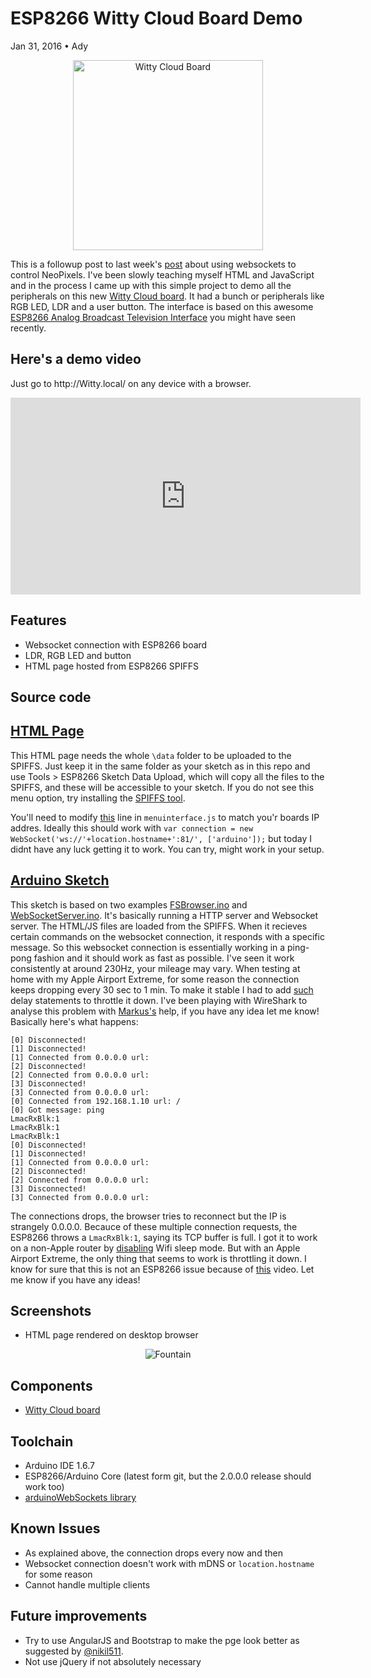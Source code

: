 ESP8266 Witty Cloud Board Demo
===========================================
<p class="post-meta">Jan 31, 2016 • Ady</p>
  </header>

  <article class="post-content">
    <p align="center">
<img src="https://web.archive.org/web/20160513182030im_/https://cloud.githubusercontent.com/assets/744810/12700003/5ac3cf0a-c786-11e5-93c3-5b146e50b894.jpg" alt="Witty Cloud Board" style="width:304px;">
</p>

<p>This is a followup post to last week's <a href="/web/20160513182030/http://adityatannu.com/blog/post/2016/01/24/ESP8266-Websockets-demo-using-NeoPixels.html">post</a> about using websockets to control NeoPixels. I've been slowly teaching myself HTML and JavaScript and in the process I came up with this simple project to demo all the peripherals on this new <a href="https://web.archive.org/web/20160513182030/http://www.aliexpress.com/item/ESP8266-serial-WIFI-Witty-cloud-Development-Board-ESP-12F-module/32516750994.html">Witty Cloud board</a>. It had a bunch or peripherals like RGB LED, LDR and a user button. The interface is based on this awesome <a href="https://web.archive.org/web/20160513182030/https://github.com/cnlohr/channel3">ESP8266 Analog Broadcast Television Interface</a> you might have seen recently. </p>

<h1>Here's a demo video</h1>

<p>Just go to http://Witty.local/ on any device with a browser.</p>

<p align="center">
<iframe src="https://web.archive.org/web/20160513182030if_/https://www.youtube.com/embed/rkWhuOZr1VU" allowfullscreen="" height="315" frameborder="0" width="560"></iframe>
</p>

<h1>Features</h1>

<ul>
<li>Websocket connection with ESP8266 board</li>
<li>LDR, RGB LED and button</li>
<li>HTML page hosted from ESP8266 SPIFFS</li>
</ul>

<h1>Source code</h1>

<h2><a href="https://web.archive.org/web/20160513182030/https://github.com/AdySan/WittyCloudTest/tree/master/WittyCloudTest/data">HTML Page</a></h2>

<p>This HTML page needs the whole <code>\data</code> folder to be uploaded to the SPIFFS. Just keep it in the same folder as your sketch as in this repo and use Tools &gt; ESP8266 Sketch Data Upload, which will copy all the files to the SPIFFS, and these will be accessible to your sketch. If you do not see this menu option, try installing the <a href="https://web.archive.org/web/20160513182030/https://github.com/esp8266/Arduino/blob/master/doc/filesystem.md#uploading-files-to-file-system">SPIFFS tool</a>. </p>

<p>You'll need to modify <a href="https://web.archive.org/web/20160513182030/https://github.com/AdySan/WittyCloudTest/blob/master/WittyCloudTest/data/menuinterface.js#L7">this</a> line in <code>menuinterface.js</code> to match you'r boards IP addres. Ideally this should work with <code>var connection = new WebSocket('ws://'+location.hostname+':81/', ['arduino']);</code> but today I didnt have any luck getting it to work. You can try, might work in your setup.</p>

<h2><a href="https://web.archive.org/web/20160513182030/https://github.com/AdySan/WittyCloudTest/blob/master/WittyCloudTest/WittyCloudTest.ino">Arduino Sketch</a></h2>

<p>This sketch is based on two examples <a href="https://web.archive.org/web/20160513182030/https://github.com/esp8266/Arduino/blob/master/libraries/ESP8266WebServer/examples/FSBrowser/FSBrowser.ino">FSBrowser.ino</a> and <a href="https://web.archive.org/web/20160513182030/https://github.com/Links2004/arduinoWebSockets/blob/master/examples/WebSocketServer/WebSocketServer.ino">WebSocketServer.ino</a>. It's basically running a HTTP server and Websocket server. The HTML/JS files are loaded from the SPIFFS. When it recieves certain commands on the websocket connection, it responds with a specific message. So this websocket connection is essentially working in a ping-pong fashion and it should work as fast as possible. I've seen it work consistently at around 230Hz, your mileage may vary. When testing at home with my Apple Airport Extreme, for some reason the connection keeps dropping every 30 sec to 1 min. To make it stable I had to add <a href="https://web.archive.org/web/20160513182030/https://github.com/AdySan/WittyCloudTest/blob/master/WittyCloudTest/WittyCloudTest.ino#L65">such</a> delay statements to throttle it down. I've been playing with WireShark to analyse this problem with <a href="https://web.archive.org/web/20160513182030/https://github.com/Links2004">Markus's</a> help, if you have any idea let me know! Basically here's what happens:</p>
<div class="highlight"><pre><code class="language-" data-lang="">[0] Disconnected!
[1] Disconnected!
[1] Connected from 0.0.0.0 url: 
[2] Disconnected!
[2] Connected from 0.0.0.0 url: 
[3] Disconnected!
[3] Connected from 0.0.0.0 url: 
[0] Connected from 192.168.1.10 url: /
[0] Got message: ping
LmacRxBlk:1
LmacRxBlk:1
LmacRxBlk:1
[0] Disconnected!
[1] Disconnected!
[1] Connected from 0.0.0.0 url: 
[2] Disconnected!
[2] Connected from 0.0.0.0 url: 
[3] Disconnected!
[3] Connected from 0.0.0.0 url:
</code></pre></div>
<p>The connections drops, the browser tries to reconnect but the IP is strangely 0.0.0.0. Becauce of these multiple connection requests, the ESP8266 throws a <code>LmacRxBlk:1</code>, saying its TCP buffer is full. I got it to work on a non-Apple router by <a href="https://web.archive.org/web/20160513182030/https://github.com/AdySan/WittyCloudTest/blob/master/WittyCloudTest/WittyCloudTest.ino#L343">disabling</a> Wifi sleep mode. But with an Apple Airport Extreme, the only thing that seems to work is throttling it down. I know for sure that this is not an ESP8266 issue because of <a href="https://web.archive.org/web/20160513182030/https://www.youtube.com/watch?v=8ISbmQTbjDI">this</a> video. Let me know if you have any ideas!</p>

<h1>Screenshots</h1>

<ul>
<li>HTML page rendered on desktop browser</li>
</ul>

<p align="center">
<img src="https://web.archive.org/web/20160513182030im_/http://adityatannu.com/images/Websockets3.png" alt="Fountain" align="middle">
</p>

<h1>Components</h1>

<ul>
<li><a href="https://web.archive.org/web/20160513182030/http://www.aliexpress.com/item/ESP8266-serial-WIFI-Witty-cloud-Development-Board-ESP-12F-module/32516750994.html">Witty Cloud board</a></li>
</ul>

<h1>Toolchain</h1>

<ul>
<li>Arduino IDE 1.6.7</li>
<li>ESP8266/Arduino Core (latest form git, but the 2.0.0.0 release should work too)</li>
<li><a href="https://web.archive.org/web/20160513182030/https://github.com/Links2004/arduinoWebSockets">arduinoWebSockets library</a></li>
</ul>

<h1>Known Issues</h1>

<ul>
<li>As explained above, the connection drops every now and then</li>
<li>Websocket connection doesn't work with mDNS or <code>location.hostname</code> for some reason</li>
<li>Cannot handle multiple clients</li>
</ul>

<h1>Future improvements</h1>

<ul>
<li>Try to use AngularJS and Bootstrap to make the pge look better as suggested by <a href="https://web.archive.org/web/20160513182030/https://twitter.com/nikil511">@nikil511</a>. </li>
<li>Not use jQuery if not absolutely necessary</li>
